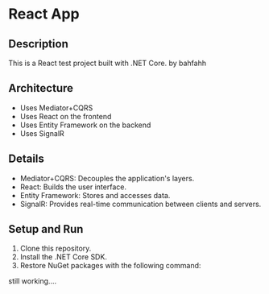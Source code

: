 # React App

## Description

This is a React test project built with .NET Core. by bahfahh

## Architecture

* Uses Mediator+CQRS
* Uses React on the frontend
* Uses Entity Framework on the backend
* Uses SignalR

## Details

* Mediator+CQRS: Decouples the application's layers.
* React: Builds the user interface.
* Entity Framework: Stores and accesses data.
* SignalR: Provides real-time communication between clients and servers.

## Setup and Run

1. Clone this repository.
2. Install the .NET Core SDK.
3. Restore NuGet packages with the following command:

still working....
